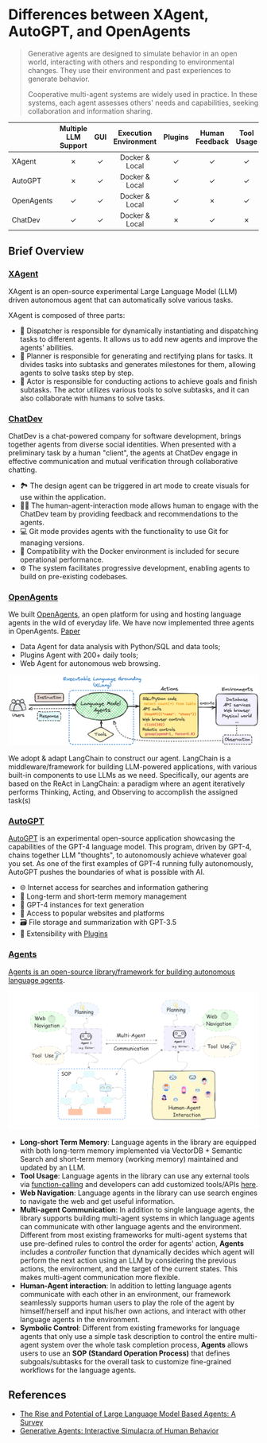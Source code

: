 # Differences between XAgent, AutoGPT, and OpenAgents

> Generative agents are designed to simulate behavior in an open world, interacting with others and responding to environmental changes. They use their environment and past experiences to generate behavior.
> 
> Cooperative multi-agent systems are widely used in practice. In these systems, each agent assesses others' needs and capabilities, seeking collaboration and information sharing.

|                | Multiple<br>LLM<br>Support | GUI | Execution<br>Environment | Plugins | Human<br>Feedback | Tool<br>Usage |
|----------------|:--------------------------:|:---:|:------------------------:|:-------:|:-----------------:|:-------------:|
| XAgent         | ✗                          | ✓   | Docker & Local           | ✓       | ✓                 | ✓             |
| AutoGPT        | ✗                          | ✓   | Docker & Local           | ✓       | ✓                 | ✓             |
| OpenAgents     | ✓                          | ✓   | Docker & Local           | ✓       | ✗                 | ✓             |
| ChatDev        | ✓                          | ✓   | Docker & Local           | ✗       | ✓                 | ✗             |

## Brief Overview

### [XAgent](https://github.com/OpenBMB/XAgent)

XAgent is an open-source experimental Large Language Model (LLM) driven autonomous agent that can automatically solve various tasks. 

XAgent is composed of three parts:

- 🤖 Dispatcher is responsible for dynamically instantiating and dispatching tasks to different agents. It allows us to add new agents and improve the agents' abilities.
- 🧐 Planner is responsible for generating and rectifying plans for tasks. It divides tasks into subtasks and generates milestones for them, allowing agents to solve tasks step by step.
- 🦾 Actor is responsible for conducting actions to achieve goals and finish subtasks. The actor utilizes various tools to solve subtasks, and it can also collaborate with humans to solve tasks.

### [ChatDev](https://github.com/OpenBMB/ChatDev)

ChatDev is a chat-powered company for software development, brings together agents from diverse social identities. When presented with a preliminary task by a human "client", the agents at ChatDev engage in effective communication and mutual verification through collaborative chatting.

- 🏞 The design agent can be triggered in art mode to create visuals for use within the application.
- 👨‍🔧 The human-agent-interaction mode allows human to engage with the ChatDev team by providing feedback and recommendations to the agents.
- 💻 Git mode provides agents with the functionality to use Git for managing versions.
- 🐳 Compatibility with the Docker environment is included for secure operational performance.
- ⚙️ The system facilitates progressive development, enabling agents to build on pre-existing codebases.


### [OpenAgents](https://github.com/xlang-ai/OpenAgents)

We built [OpenAgents](https://docs.xlang.ai/user-manual/overview), an open platform for using and hosting language agents in the wild of everyday life.
We have now implemented three agents in OpenAgents. [Paper](https://arxiv.org/abs/2310.10634)

- Data Agent for data analysis with Python/SQL and data tools;
- Plugins Agent with 200+ daily tools;
- Web Agent for autonomous web browsing.

![Alt text](../assets/openagents.png)

We adopt & adapt LangChain to construct our agent. LangChain is a middleware/framework for building LLM-powered applications, with various built-in components to use LLMs as we need. Specifically, our agents are based on the ReAct in LangChain: a paradigm where an agent iteratively performs Thinking, Acting, and Observing to accomplish the assigned task(s)


### [AutoGPT](https://github.com/Significant-Gravitas/AutoGPT)

[AutoGPT](https://docs.agpt.co/) is an experimental open-source application showcasing the capabilities of the GPT-4 language model. This program, driven by GPT-4, chains together LLM "thoughts", to autonomously achieve whatever goal you set. As one of the first examples of GPT-4 running fully autonomously, AutoGPT pushes the boundaries of what is possible with AI.

- 🌐 Internet access for searches and information gathering
- 💾 Long-term and short-term memory management
- 🧠 GPT-4 instances for text generation
- 🔗 Access to popular websites and platforms
- 🗃️ File storage and summarization with GPT-3.5
- 🔌 Extensibility with [Plugins](https://github.com/Significant-Gravitas/Auto-GPT-Plugins)

### [Agents](https://github.com/aiwaves-cn/agents)

[Agents is an open-source library/framework for building autonomous language agents](https://arxiv.org/pdf/2309.07870.pdf). 

![Alt text](../assets/agents.png)

- **Long-short Term Memory**: Language agents in the library are equipped with both long-term memory implemented via VectorDB + Semantic Search and short-term memory (working memory) maintained and updated by an LLM.
- **Tool Usage**: Language agents in the library can use any external tools via [function-calling](https://platform.openai.com/docs/guides/gpt/function-calling) and developers can add customized tools/APIs [here](https://github.com/aiwaves-cn/agents/blob/master/src/agents/Component/ToolComponent.py).
- **Web Navigation**: Language agents in the library can use search engines to navigate the web and get useful information.
- **Multi-agent Communication**: In addition to single language agents, the library supports building multi-agent systems in which language agents can communicate with other language agents and the environment. Different from most existing frameworks for multi-agent systems that use pre-defined rules to control the order for agents' action, **Agents** includes a *controller* function that dynamically decides which agent will perform the next action using an LLM by considering the previous actions, the environment, and the target of the current states. This makes multi-agent communication more flexible.
- **Human-Agent interaction**: In addition to letting language agents communicate with each other in an environment, our framework seamlessly supports human users to play the role of the agent by himself/herself and input his/her own actions, and interact with other language agents in the environment.
- **Symbolic Control**: Different from existing frameworks for language agents that only use a simple task description to control the entire multi-agent system over the whole task completion process, **Agents** allows users to use an **SOP (Standard Operation Process)** that defines subgoals/subtasks for the overall task to customize fine-grained workflows for the language agents.

## References

- [The Rise and Potential of Large Language Model Based Agents: A Survey](https://arxiv.org/abs/2309.07864)
- [Generative Agents: Interactive Simulacra of Human Behavior](https://arxiv.org/abs/2304.03442)
